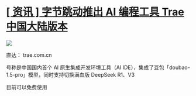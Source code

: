 # [[ 资讯 ] 字节跳动推出 AI 编程工具 Trae 中国大陆版本](https://github.com/myogg/Gitblog/issues/78)

![](https://pic.superbed.cc/item/67c874f6f688033adbf1d2e1.jpg)

直达： trae.com.cn

号称是中国国内首个 AI 原生集成开发环境工具（AI IDE），集成了豆包「doubao-1.5-pro」模型，同时支持切换满血版 DeepSeek R1、V3

目前可以免费使用